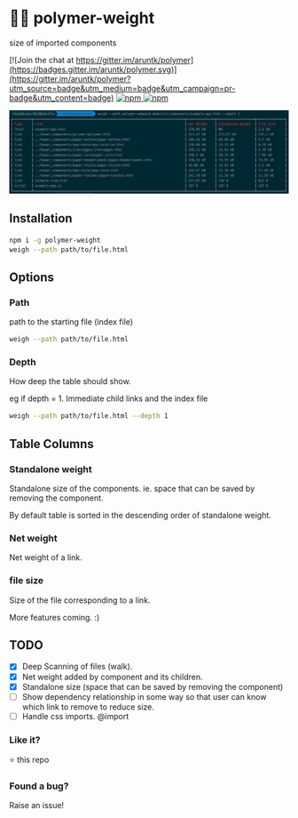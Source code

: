 # :weight_lifting_man: polymer-weight

size of imported components

[![Join the chat at https://gitter.im/aruntk/polymer](https://badges.gitter.im/aruntk/polymer.svg)](https://gitter.im/aruntk/polymer?utm_source=badge&utm_medium=badge&utm_campaign=pr-badge&utm_content=badge) [![npm](https://img.shields.io/npm/v/polymer-weight.svg) ![npm](https://img.shields.io/npm/dm/polymer-weight.svg)](https://www.npmjs.com/package/polymer-weight)

![screenshot](screenshots/screenshot.png)

## Installation

```sh
npm i -g polymer-weight
weigh --path path/to/file.html
```

## Options

### Path

path to the starting file (index file)
```sh
weigh --path path/to/file.html
```
### Depth

How deep the table should show.

eg if depth = 1. Immediate child links and the index file
```sh
weigh --path path/to/file.html --depth 1
```

## Table Columns

### Standalone weight

Standalone size of the components. ie. space that can be saved by removing the component.

By default table is sorted in the descending order of standalone weight.

### Net weight

Net weight of a link.

### file size

Size of the file corresponding to a link.

More features coming. :)


## TODO

- [x] Deep Scanning of files (walk).
- [x] Net weight added by component and its children.
- [x] Standalone size (space that can be saved by removing the component)
- [ ] Show dependency relationship in some way so that user can know which link to remove to reduce size.
- [ ] Handle css imports. @import

### Like it?

:star: this repo

### Found a bug?

Raise an issue!
